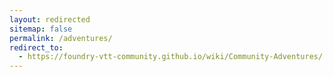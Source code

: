 ```yaml
---
layout: redirected
sitemap: false
permalink: /adventures/
redirect_to:
  - https://foundry-vtt-community.github.io/wiki/Community-Adventures/
---
```

